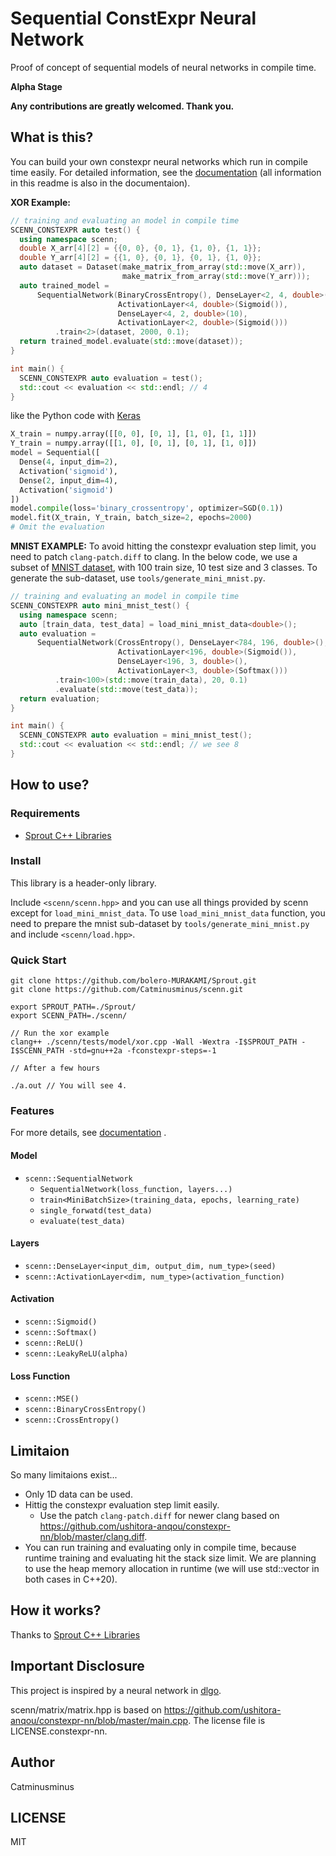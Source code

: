 # Sequential ConstExpr Neural Network

Proof of concept of sequential models of neural networks in compile time.

<strong>Alpha Stage</strong>

<strong>Any contributions are greatly welcomed. Thank you.</strong>

## What is this?

You can build your own constexpr neural networks which run in compile time easily. For detailed information, see the [documentation](
https://catminusminus.github.io/scenn-doc/) (all information in this readme is also in the documentaion).

<strong>XOR Example:</strong>
```cpp
// training and evaluating an model in compile time
SCENN_CONSTEXPR auto test() {
  using namespace scenn;
  double X_arr[4][2] = {{0, 0}, {0, 1}, {1, 0}, {1, 1}};
  double Y_arr[4][2] = {{1, 0}, {0, 1}, {0, 1}, {1, 0}};
  auto dataset = Dataset(make_matrix_from_array(std::move(X_arr)),
                         make_matrix_from_array(std::move(Y_arr)));
  auto trained_model =
      SequentialNetwork(BinaryCrossEntropy(), DenseLayer<2, 4, double>(),
                        ActivationLayer<4, double>(Sigmoid()),
                        DenseLayer<4, 2, double>(10),
                        ActivationLayer<2, double>(Sigmoid()))
          .train<2>(dataset, 2000, 0.1);
  return trained_model.evaluate(std::move(dataset));
}

int main() {
  SCENN_CONSTEXPR auto evaluation = test();
  std::cout << evaluation << std::endl; // 4
}

```
like the Python code with [Keras](https://github.com/keras-team/keras)
```python
X_train = numpy.array([[0, 0], [0, 1], [1, 0], [1, 1]])
Y_train = numpy.array([[1, 0], [0, 1], [0, 1], [1, 0]])
model = Sequential([
  Dense(4, input_dim=2),
  Activation('sigmoid'),
  Dense(2, input_dim=4),
  Activation('sigmoid')
])
model.compile(loss='binary_crossentropy', optimizer=SGD(0.1))
model.fit(X_train, Y_train, batch_size=2, epochs=2000)
# Omit the evaluation
```

<strong>MNIST EXAMPLE:</strong>
To avoid hitting the constexpr evaluation step limit, you need to patch `clang-patch.diff` to clang. In the below code, we use a subset of [MNIST dataset](http://yann.lecun.com/exdb/mnist/), with 100 train size, 10 test size and 3 classes. To generate the sub-dataset, use `tools/generate_mini_mnist.py`.
```cpp
// training and evaluating an model in compile time
SCENN_CONSTEXPR auto mini_mnist_test() {
  using namespace scenn;
  auto [train_data, test_data] = load_mini_mnist_data<double>();
  auto evaluation =
      SequentialNetwork(CrossEntropy(), DenseLayer<784, 196, double>(),
                        ActivationLayer<196, double>(Sigmoid()),
                        DenseLayer<196, 3, double>(),
                        ActivationLayer<3, double>(Softmax()))
          .train<100>(std::move(train_data), 20, 0.1)
          .evaluate(std::move(test_data));
  return evaluation;
}

int main() {
  SCENN_CONSTEXPR auto evaluation = mini_mnist_test();
  std::cout << evaluation << std::endl; // we see 8
}
```

## How to use?

### Requirements

- [Sprout C++ Libraries](https://github.com/bolero-MURAKAMI/Sprout)

### Install

This library is a header-only library.

Include ```<scenn/scenn.hpp>``` and you can use all things provided by scenn except for ```load_mini_mnist_data```. To use `load_mini_mnist_data` function, you need to prepare the mnist sub-dataset by `tools/generate_mini_mnist.py` and include `<scenn/load.hpp>`.

### Quick Start
```
git clone https://github.com/bolero-MURAKAMI/Sprout.git
git clone https://github.com/Catminusminus/scenn.git

export SPROUT_PATH=./Sprout/
export SCENN_PATH=./scenn/

// Run the xor example
clang++ ./scenn/tests/model/xor.cpp -Wall -Wextra -I$SPROUT_PATH -I$SCENN_PATH -std=gnu++2a -fconstexpr-steps=-1

// After a few hours

./a.out // You will see 4.
```

### Features

For more details, see [documentation](
https://catminusminus.github.io/scenn-doc/) .
#### Model
- `scenn::SequentialNetwork`
    - `SequentialNetwork(loss_function, layers...)`
    - `train<MiniBatchSize>(training_data, epochs, learning_rate)`
    - `single_forwatd(test_data)`
    - `evaluate(test_data)`

#### Layers
- `scenn::DenseLayer<input_dim, output_dim, num_type>(seed)`
- `scenn::ActivationLayer<dim, num_type>(activation_function)`

#### Activation
- `scenn::Sigmoid()`
- `scenn::Softmax()`
- `scenn::ReLU()`
- `scenn::LeakyReLU(alpha)`

#### Loss Function
- `scenn::MSE()`
- `scenn::BinaryCrossEntropy()`
- `scenn::CrossEntropy()`

## Limitaion

So many limitaions exist...

- Only 1D data can be used.
- Hittig the constexpr evaluation step limit easily.
  - Use the patch `clang-patch.diff` for newer clang based on https://github.com/ushitora-anqou/constexpr-nn/blob/master/clang.diff.
- You can run training and evaluating only in compile time, because runtime training and evaluating hit the stack size limit. We are planning to use the heap memory allocation in runtime (we will use std::vector in both cases in C++20).

## How it works?

Thanks to [Sprout C++ Libraries](https://github.com/bolero-MURAKAMI/Sprout)

## Important Disclosure

This project is inspired by a neural network in [dlgo](https://github.com/maxpumperla/deep_learning_and_the_game_of_go/tree/master/code/dlgo/nn).

scenn/matrix/matrix.hpp is based on https://github.com/ushitora-anqou/constexpr-nn/blob/master/main.cpp.
The license file is LICENSE.constexpr-nn.

## Author

Catminusminus

## LICENSE

MIT
